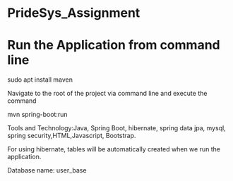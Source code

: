 # PrideSys_Assignment
# Run the Application from command line
sudo apt install maven


Navigate to the root of the project via command line and execute the command

mvn spring-boot:run

Tools and Technology:Java, Spring Boot, hibernate, spring data jpa, mysql, spring security,HTML,Javascript, Bootstrap.

For using hibernate, tables will be automatically created when we run the application.

Database name: user_base
